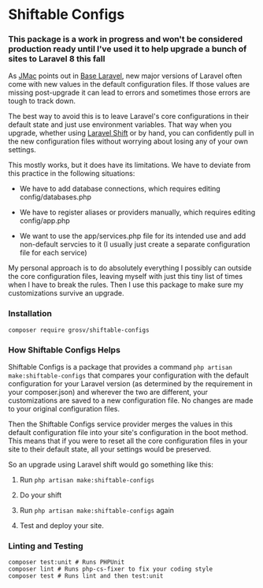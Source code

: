 # Shiftable Configs

### This package is a work in progress and won't be considered production ready until I've used it to help upgrade a bunch of sites to Laravel 8 this fall

As [JMac](https://twitter.com/gonedark) points out in [Base Laravel](https://baselaravel.com/), new major versions of Laravel often come with new values in the default configuration files. If those values are missing post-upgrade it can lead to errors and sometimes those errors are tough to track down.
 
The best way to avoid this is to leave Laravel's core configurations in their default state and just use environment variables. That way when you upgrade, whether using [Laravel Shift](https://laravelshift.com/) or by hand, you can confidently pull in the new configuration files without worrying about losing any of your own settings. 

This mostly works, but it does have its limitations. We have to deviate from this practice in the following situations:

* We have to add database connections, which requires editing config/databases.php

* We have to register aliases or providers manually, which requires editing config/app.php

* We want to use the app/services.php file for its intended use and add non-default servcies to it (I usually just create a separate configuration file for each service)

My personal approach is to do absolutely everything I possibly can outside the core configuration files, leaving myself with just this tiny list of times when I have to break the rules. Then I use this package to make sure my customizations survive an upgrade.

### Installation

```shell script
composer require grosv/shiftable-configs
```

### How Shiftable Configs Helps

Shiftable Configs is a package that provides a command `php artisan make:shiftable-configs` that compares your configuration with the default configuration for your Laravel version (as determined by the requirement in your composer.json) and wherever the two are different, your customizations are saved to a new configuration file. No changes are made to your original configuration files.

Then the Shiftable Configs service provider merges the values in this default configuration file into your site's configuration in the boot method. This means that if you were to reset all the core configuration files in your site to their default state, all your settings would be preserved.

So an upgrade using Laravel shift would go something like this:

1. Run `php artisan make:shiftable-configs`

2. Do your shift

3. Run `php artisan make:shiftable-configs` again

4. Test and deploy your site.



### Linting and Testing

```shell script
composer test:unit # Runs PHPUnit
composer lint # Runs php-cs-fixer to fix your coding style
composer test # Runs lint and then test:unit 
```
